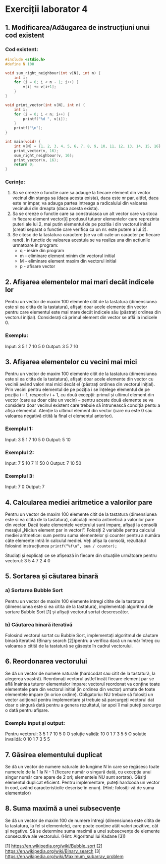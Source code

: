 # Exerciții laborator 4

## 1. Modificarea/Adăugarea de instrucțiuni unui cod existent

### Cod existent:
```c
#include <stdio.h>
#define N 100

void sum_right_neighbour(int v[N], int n) {
    int i;
    for (i = 0; i < n - 1; i++) {
        v[i] += v[i+1];
    }
}

void print_vector(int v[N], int n) {
    int i;
    for (i = 0; i < n; i++) {
        printf("%d ", v[i]);
    }
    printf("\n");
}

int main(void) {
    int v[N] = {1, 2, 3, 4, 5, 6, 7, 8, 9, 10, 11, 12, 13, 14, 15, 16};
    print_vector(v, 16);
    sum_right_neighbour(v, 16);
    print_vector(v, 16);
    return 0;
}
```

### Cerințe:

1. Sa se creeze o functie care sa adauge la fiecare element din vector vecinul din stanga sa (daca acesta exista), daca este nr par, altfel, daca este nr impar, va adauga partea intreaga a radicalului din valoarea vecinului din dreapta (daca acesta exista).
2. Sa se creeze o functie care sa construiasca un alt vector care va stoca in fiecare element vector[i] produsul tuturor elementelor care reprezinta puteri ale lui 2, mai putin elementul de pe pozitia i din vectorul initial (creati separat o functie care verifica ca un nr. este putere a lui 2).
3. Se citesc de la tastatura caractere (se va citi cate un caracter pe fiecare rand). In functie de valoarea acestuia se va realiza una din actiunile urmatoare in program:
    - q - iesire din program
    - m - eliminare element minim din vectorul initial
    - M - eliminare element maxim din vectorul initial
    - p - afisare vector

## 2. Afișarea elementelor mai mari decât indicele lor

Pentru un vector de maxim 100 elemente citit de la tastatura (dimensiunea este si ea citita de la tastatura), afișați doar acele elemente din vector pentru care elementul este mai mare decât indicele său (păstrați ordinea din vectorul inițial). Considerați că primul element din vector se află la indicele 0.

### Exemplu:
Input: 3 5 1 7 10 5 0
Output: 3 5 7 10

## 3. Afișarea elementelor cu vecini mai mici

Pentru un vector de maxim 100 elemente citit de la tastatura (dimensiunea este si ea citita de la tastatura), afișați doar acele elemente din vector cu vecinii având valori mai mici decât el (păstrați ordinea din vectorul inițial). Prin vecini pentru elementul de pe poziția i se înțelege elementul de pe poziția i – 1, respectiv i + 1, cu două excepții: primul și ultimul element din vector (care au doar câte un vecin) – pentru aceste două elemente se va considera doar vecinul existent care trebuie să întrunească condiția pentu a afișa elementul. Atenție la ultimul element din vector (care nu este 0 sau valoarea negativă citită la final ci elementul anterior).

### Exemplul 1:
Input: 3 5 1 7 10 5 0
Output: 5 10

### Exemplul 2:
Input: 7 5 10 7 11 50 0
Output: 7 10 50

### Exemplul 3:
Input: 7 0
Output: 7

## 4. Calcularea mediei aritmetice a valorilor pare

Pentru un vector de maxim 100 elemente citit de la tastatura (dimensiunea este si ea citita de la tastatura), calculați media aritmetică a valorilor pare din vector. Dacă toate elementele vectorului sunt impare, afișați la consolă mesajul „Niciun element par in vector!”. Folosiți 2 variabile pentru calculul mediei aritmetice: sum pentru suma elementelor și counter pentru a număra căte elemente intră în calculul mediei. Veți afișa la consolă, rezultatul folosind instrucțiunea `printf(“%f\n”, sum / counter);`

Studiați și explicați ce se afișează în fiecare din situațiile următoare pentru vectorul: 3 5 4 7 2 4 0

## 5. Sortarea și căutarea binară

### a) Sortarea Bubble Sort

Pentru un vector de maxim 100 elemente intregi citite de la tastatura (dimensiunea este si ea citita de la tastatura), implementați algoritmul de sortare Bubble Sort [1] și afișați vectorul sortat descrescător.

### b) Căutarea binară iterativă

Folosind vectorul sortat cu Bubble Sort, implementați algoritmul de căutare binară iterativă (Binary search [2])pentru a verifica dacă un număr întreg cu valoarea x citită de la tastatură se găsește în cadrul vectorului.

## 6. Reordonarea vectorului

Se dă un vector de numere naturale (hardcodat sau citit de la tastatură, la alegerea voastră). Reordonați vectorul astfel încât fiecare element par se află înaintea tuturor elementelor impare: vectorul reordonat va conține toate elementele pare din vectorul initial (în ordinea din vector) urmate de toate elementele impare (în orice ordine). Obligatoriu: NU trebuie să folosiți un vector adițional pentru implementare și trebuie să parcurgeți vectorul dat doar o singură dată pentru a genera rezultatul, iar apoi îl mai puteți parcurge o dată pentru afișare.

### Exemplu input și output:
Pentru vectorul: 3 5 1 7 10 5 0
O soluție validă: 10 0 1 7 3 5 5
O soluție invalidă: 0 10 1 7 3 5 5

## 7. Găsirea elementului duplicat

Se dă un vector de numere naturale de lungime N în care se regăsesc toate numerele de la 1 la N - 1 (fiecare număr o singură dată, cu excepția unui singur număr care apare de 2 ori; elementele NU sunt sortate). Găsiți elementul duplicat eficient. Pentru implementare, puteți hardcoda un vector în cod, având caracteristicile descrise în enunț. (Hint: folosiți-vă de suma elementelor)

## 8. Suma maximă a unei subsecvențe

Se dă un vector de maxim 100 de numere întregi (dimensiunea este citita de la tastatura, la fel si elementele), care poate conține atât valori pozitive, cât și negative. Să se determine suma maximă a unei subsecvențe de elemente consecutive ale vectorului. (Hint: Algoritmul lui Kadane [3])

[1] https://en.wikipedia.org/wiki/Bubble_sort
[2] https://en.wikipedia.org/wiki/Binary_search
[3] https://en.wikipedia.org/wiki/Maximum_subarray_problem
